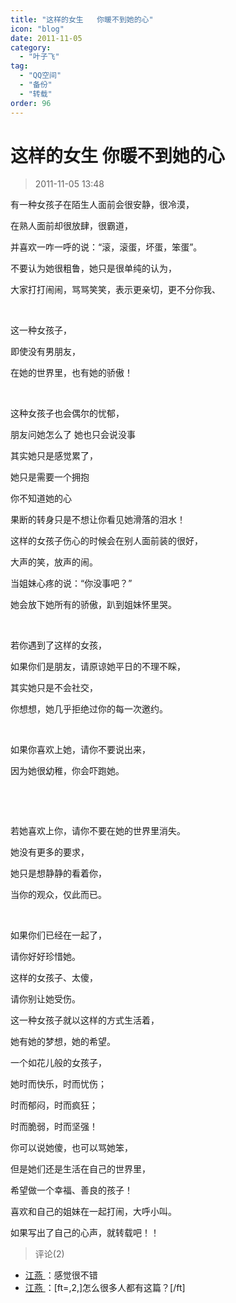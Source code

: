```yaml
---
title: "这样的女生   你暖不到她的心"
icon: "blog"
date: 2011-11-05
category:
  - "叶子飞"
tag:
  - "QQ空间"
  - "备份"
  - "转载"
order: 96
---
```

# 这样的女生   你暖不到她的心
> 2011-11-05 13:48


有一种女孩子在陌生人面前会很安静，很冷漠，**­**

在熟人面前却很放肆，很霸道， ­

并喜欢一咋一呼的说：“滚，滚蛋，坏蛋，笨蛋”。 ­

不要认为她很粗鲁，她只是很单纯的认为， ­

大家打打闹闹，骂骂笑笑，表示更亲切，更不分你我、­

­

这一种女孩子， ­

即使没有男朋友， ­

在她的世界里，也有她的骄傲！ ­

­

这种女孩子也会偶尔的忧郁， ­

朋友问她怎么了 她也只会说没事 ­

其实她只是感觉累了， ­

她只是需要一个拥抱

你不知道她的心 ­­­

果断的转身只是不想让你看见她滑落的泪水！ ­

这样的女孩子伤心的时候会在别人面前装的很好， ­

大声的笑，放声的闹。 ­

当姐妹心疼的说：“你没事吧？” ­

她会放下她所有的骄傲，趴到姐妹怀里哭。 ­

­

若你遇到了这样的女孩， ­

如果你们是朋友，请原谅她平日的不理不睬， ­

其实她只是不会社交，

你想想，她几乎拒绝过你的每一次邀约。 ­

­

如果你喜欢上她，请你不要说出来， ­

因为她很幼稚，你会吓跑她。 ­

­

­

若她喜欢上你，请你不要在她的世界里消失。 ­

她没有更多的要求，

她只是想静静的看着你， ­

当你的观众，仅此而已。 ­

 ­

如果你们已经在一起了， ­

请你好好珍惜她。 ­

这样的女孩子、太傻， ­

请你别让她受伤。 ­

这一种女孩子就以这样的方式生活着， ­

她有她的梦想，她的希望。 ­

一个如花儿般的女孩子， ­

她时而快乐，时而忧伤； ­

时而郁闷，时而疯狂； ­­

时而脆弱，时而坚强！ ­

你可以说她傻，也可以骂她笨， ­

但是她们还是生活在自己的世界里， ­

希望做一个幸福、善良的孩子！­

喜欢和自己的姐妹在一起打闹，大呼小叫。

如果写出了自己的心声，就转载吧！！
> 评论(2)


* [江燕 ](https://user.qzone.qq.com/1179494193)：感觉很不错 
* [江燕 ](https://user.qzone.qq.com/1179494193)：[ft=,2,]怎么很多人都有这篇？[/ft] 